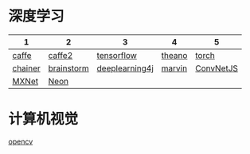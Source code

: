 # 深度学习
| 1 | 2 | 3 | 4 | 5 |
|---|---|---|---|---|
| [caffe](https://github.com/shaoxq/notes/tree/master/caffe) | [caffe2](https://github.com/shaoxq/notes/tree/master/caffe) | [tensorflow](https://github.com/shaoxq/notes/tree/master/tensorflow) | [theano](https://github.com/shaoxq/notes/tree/master/theano) |[torch](https://github.com/shaoxq/notes/tree/master/torch) |
| [chainer](https://github.com/shaoxq/notes/tree/master/chainer) | [brainstorm](https://github.com/shaoxq/notes/tree/master/brainstorm) | [deeplearning4j](https://github.com/shaoxq/notes/tree/master/deeplearning4j) | [marvin](https://github.com/shaoxq/notes/tree/master/marvin) |[ConvNetJS](https://github.com/shaoxq/notes/tree/master/ConvNetJS) |
| [MXNet](https://github.com/shaoxq/notes/tree/master/MXNet) | [Neon](https://github.com/shaoxq/notes/tree/master/Neon) | | | |

# 计算机视觉
[opencv](https://github.com/shaoxq/notes/tree/master/opencv)
